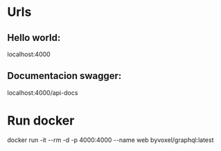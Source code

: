 # Urls
## Hello world:
localhost:4000
## Documentacion swagger:
localhost:4000/api-docs
# Run docker
docker run -it --rm -d -p 4000:4000 --name web byvoxel/graphql:latest
